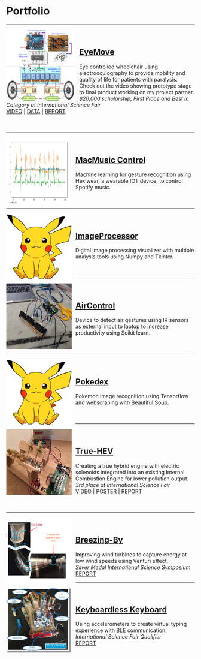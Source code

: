 # Portfolio
---
<img align="left" style="padding-right:10px" width="185" height="190" src="images/eyemove/pinned.png"/><br>
## [EyeMove](https://drive.google.com/file/d/1IlpRCeHtpIOetM61K2dKlG159A8ItXoe/view?usp=sharing)
Eye controlled wheelchair using electrooculography to provide mobility and quality of life for patients with paralysis. Check out the video showing prototype stage to final product working on my project partner.<br>
*$20,000 scholarship, First Place and Best in Category at International Science Fair*<br>
[VIDEO](https://drive.google.com/file/d/1fZwC75670PF3u-IC0tM1i57zqECTpdxU/view?usp=sharing) | [DATA](images/eyemove/images.pdf) | [REPORT](https://drive.google.com/file/d/1IlpRCeHtpIOetM61K2dKlG159A8ItXoe/view?usp=sharing)<br><br><br>

---
<img align="left" style="padding-right:10px" width="175" height="175" src="images/macmusiccontrol.png"/><br>
## [MacMusic Control](https://github.com/mshah0686/MacMusicControl)
Machine learning for gesture recognition using Hexiwear, a wearable IOT device, to control Spotify music.<br><br><br>

---
<img align="left" style="padding-right:10px" width="175" height="175" src="images/pokedex.jpg"/><br>
## [ImageProcessor](https://github.com/mshah0686/ImageProcessor)
Digital image processing visualizer with multiple analysis tools using Numpy and Tkinter.<br><br><br>

---
<img align="left" style="padding-right:10px" width="175" height="175" src="images/aircontrol.jpg"/><br>
## [AirControl](https://github.com/mshah0686/AirControl)
Device to detect air gestures using IR sensors as external input to laptop to increase productivity using Scikit learn.<br><br><br>

---
<img align="left" style="padding-right:10px" width="175" height="175" src="images/pokedex.jpg"/><br>
## [Pokedex](https://github.com/mshah0686/pokedex)
Pokemon image recognition using Tensorflow and webscraping with Beautiful Soup.<br><br><br>

---
<img align="left" style="padding-right:10px" width="175" height="175" src="images/truehev/pinned.png"/><br>
## [True-HEV](http://example.com/)
Creating a true hybrid engine with electric solenoids integrated into an existing Internal Combustion Engine for lower pollution output. <br>
*3rd place at International Science Fair*<br>
[VIDEO](https://drive.google.com/file/d/0B3_nstnD89jVY0xnZkItYWNLY0E/view?usp=sharing) | [POSTER](images/truehev/poster.pdf) | [REPORT](images/truehev/report.pdf)<br><br><br>

---
<img align="left" style="padding-right:10px" width="175" height="175" src="images/breezingby/pinned.png"/><br>
## [Breezing-By](http://example.com/)
Improving wind turbines to capture energy at low wind speeds using Venturi effect. <br>
*Silver Medal International Science Symposium*<br>
[REPORT](images/breezingby/report.pdf)

---
<img align="left" style="padding-right:10px" width="175" height="175" src="images/keyboardlesskeyboard/pinned.png"/><br>
## [Keyboardless Keyboard](http://example.com/)
Using accelerometers to create virtual typing experience with BLE communication. <br>
*International Science Fair Qualifier*<br>
[REPORT](images/keyboardlesskeyboard/report.pdf)<br><br><br>
